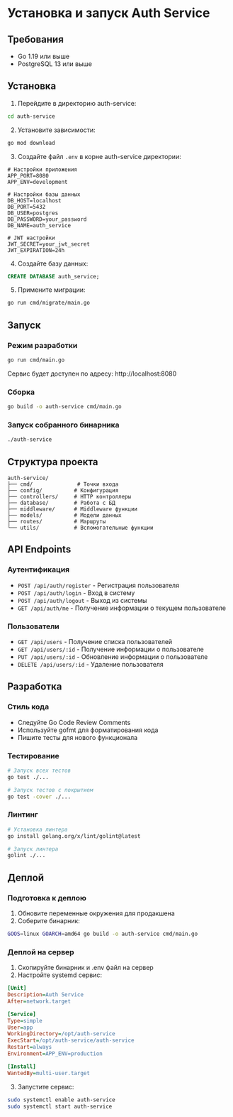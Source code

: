 # Установка и запуск Auth Service

## Требования
- Go 1.19 или выше
- PostgreSQL 13 или выше

## Установка

1. Перейдите в директорию auth-service:
```bash
cd auth-service
```

2. Установите зависимости:
```bash
go mod download
```

3. Создайте файл `.env` в корне auth-service директории:
```env
# Настройки приложения
APP_PORT=8080
APP_ENV=development

# Настройки базы данных
DB_HOST=localhost
DB_PORT=5432
DB_USER=postgres
DB_PASSWORD=your_password
DB_NAME=auth_service

# JWT настройки
JWT_SECRET=your_jwt_secret
JWT_EXPIRATION=24h
```

4. Создайте базу данных:
```sql
CREATE DATABASE auth_service;
```

5. Примените миграции:
```bash
go run cmd/migrate/main.go
```

## Запуск

### Режим разработки
```bash
go run cmd/main.go
```
Сервис будет доступен по адресу: http://localhost:8080

### Сборка
```bash
go build -o auth-service cmd/main.go
```

### Запуск собранного бинарника
```bash
./auth-service
```

## Структура проекта

```
auth-service/
├── cmd/              # Точки входа
├── config/          # Конфигурация
├── controllers/     # HTTP контроллеры
├── database/        # Работа с БД
├── middleware/      # Middleware функции
├── models/          # Модели данных
├── routes/          # Маршруты
└── utils/           # Вспомогательные функции
```

## API Endpoints

### Аутентификация
- `POST /api/auth/register` - Регистрация пользователя
- `POST /api/auth/login` - Вход в систему
- `POST /api/auth/logout` - Выход из системы
- `GET /api/auth/me` - Получение информации о текущем пользователе

### Пользователи
- `GET /api/users` - Получение списка пользователей
- `GET /api/users/:id` - Получение информации о пользователе
- `PUT /api/users/:id` - Обновление информации о пользователе
- `DELETE /api/users/:id` - Удаление пользователя

## Разработка

### Стиль кода
- Следуйте Go Code Review Comments
- Используйте gofmt для форматирования кода
- Пишите тесты для нового функционала

### Тестирование
```bash
# Запуск всех тестов
go test ./...

# Запуск тестов с покрытием
go test -cover ./...
```

### Линтинг
```bash
# Установка линтера
go install golang.org/x/lint/golint@latest

# Запуск линтера
golint ./...
```

## Деплой

### Подготовка к деплою
1. Обновите переменные окружения для продакшена
2. Соберите бинарник:
```bash
GOOS=linux GOARCH=amd64 go build -o auth-service cmd/main.go
```

### Деплой на сервер
1. Скопируйте бинарник и .env файл на сервер
2. Настройте systemd сервис:
```ini
[Unit]
Description=Auth Service
After=network.target

[Service]
Type=simple
User=app
WorkingDirectory=/opt/auth-service
ExecStart=/opt/auth-service/auth-service
Restart=always
Environment=APP_ENV=production

[Install]
WantedBy=multi-user.target
```

3. Запустите сервис:
```bash
sudo systemctl enable auth-service
sudo systemctl start auth-service
``` 